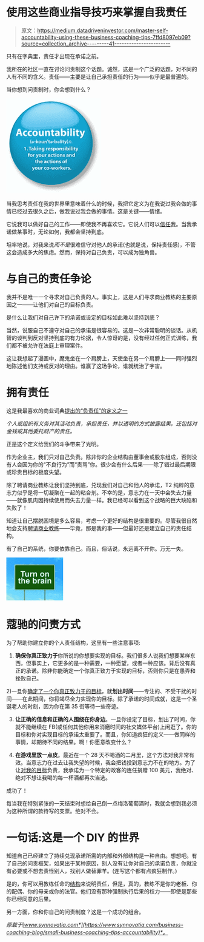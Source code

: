 # 使用这些商业指导技巧来掌握自我责任

> 原文：<https://medium.datadriveninvestor.com/master-self-accountability-using-these-business-coaching-tips-7ffd8097eb09?source=collection_archive---------41----------------------->

只有在字典里，责任才出现在承诺之前。

我所在的社区一直在讨论问责制这个话题。诚然，这是一个广泛的话题，对不同的人有不同的含义。责任——主要是让自己承担责任的行为——似乎是最普遍的。

当你想到问责制时，你会想到什么？

![](img/5091b2ea703cb36a6135b42c37d9ec33.png)

当我思考责任在我的世界里意味着什么的时候，我把它定义为在我说过我会做的事情已经过去很久之后，做我说过我会做的事情。这是关键——情绪。

它说我可以做好自己的工作——即使我不再喜欢它。它说人们可以[信任](https://www.synnovatia.com/business-coaching-blog/bid/119919/A-Strategic-Coach-Talks-about-Developing-Trust-that-Endures)我。当我承诺做某事时，无论如何，我都会坚持到底。

坦率地说，对我来说*而不是*很难信守对他人的承诺(也就是说，保持责任感)，不管这会造成多大的焦虑。然而，保持对自己负责，可以成为独角兽。

# 与自己的责任争论

我并不是唯一一个寻求对自己负责的人。事实上，这是人们寻求商业教练的主要原因之一——让他们对自己的目标负责。

是什么让我们对自己许下的承诺或设定的目标如此难以坚持到底？

当然，说服自己不遵守对自己的承诺是很容易的。这是一次非常聪明的谈话。从机智的谈判到反对坚持到底的有力论据，令人惊讶的是，没有经过任何正式训练，我们都不被允许在法庭上审理案件。

这让我想起了漫画中，魔鬼坐在一个肩膀上，天使坐在另一个肩膀上——同时强烈地陈述他们支持或反对的理由。谁赢了这场争论，谁就统治了宇宙。

# 拥有责任

这是我最喜欢的商业词典[提出的“负责任”的定义之一](http://www.businessdisctionary.com/)

*个人或组织有义务对其活动负责，承担责任，并以透明的方式披露结果。还包括对金钱或其他委托财产的责任。*

正是这个定义给我们的斗争带来了光明。

作为企业主，我们只对自己负责。除非你的企业结构由董事会或股东组成，否则没有人会因为你的“不良行为”而“责骂”你。很少会有什么后果——除了错过最后期限或珍贵目标的极度失望。

除了聘请商业教练让我们坚持到底，兑现我们对自己和他人的承诺，T2 纯粹的意志力似乎是将一切凝聚在一起的粘合剂。不幸的是，意志力在一天中会失去力量——就像肌肉因持续使用而失去力量一样。我已经可以看到这个战略的巨大缺陷和失败了！

知道让自己摆脱困境是多么容易，考虑一个更好的结构是很重要的。尽管我很自然地会支持[聘请商业教练](https://www.synnovatia.com/services)——毕竟，那是我的事——但最好还是建立自己的责任结构。

有了自己的系统，你要依靠自己。而且，俗话说，永远离不开你。万无一失。

![](img/87824660ca71afcf2f35ecea6fce91c3.png)

# 蔻驰的问责方式

为了帮助你建立你的个人责任结构，这里有一些注意事项:

1) **确保你真正致力于**你所说的你想要实现的目标。我们很多人说我们想要某样东西，但事实上，它更多的是一种需要，一种愿望，或者一种应该。背后没有真正的承诺。除非你能确定一个你真正致力于实现的目标，否则你只是在愚弄和挫败自己。

2)一旦你[确定了一个你真正致力于的目标](https://www.synnovatia.com/business-coaching-blog/bid/143465/Five-on-Friday-Five-Tips-to-Develop-Clear-Goals-for-Your-Small-Business)，就**划出时间**——专注的、不受干扰的时间——在此期间，你将竭尽全力实现你的目标。除了承诺的时间成就，这是一个圣诞老人的时刻，因为你在第 35 街等待一些奇迹。

3) **让正确的信息和正确的人围绕在你身边**。一旦你设定了目标，划出了时间，你就不能继续在 FB(或任何其他你用来消磨时间的社交媒体平台)上闲逛了。你的目标和你对实现目标的承诺太重要了。而且，你知道疯狂的定义——做同样的事情，却期待不同的结果。啊！你愿意改变什么？

4) **在游戏里放一点皮**。最近在一个 28 天不喝酒的二月里，这个方法对我非常有效。当意志力在过去让我失望的时候，我会把钱投到意志力不在的地方。为了让[对我的目标](http://www.stickk.com/)负责，我承诺为一个特定的政客的连任捐赠 100 美元，我绝对、绝对不想让我喝的每一杯酒都再次当选。

成功了！

每当我在特别紧张的一天结束时想给自己倒一点梅洛葡萄酒时，我就会想到我必须为这种所谓的款待写的支票。绝对不会。

# 一句话:这是一个 DIY 的世界

知道自己已经建立了持续兑现承诺所需的内部和外部结构是一种自由。想想吧。有了自己的问责框架，如果出于某种原因，别人没有让你对自己的承诺负责，你就没有必要或不想去责怪别人，找别人做替罪羊。(连写这个都有点疯狂制作。)

是的，你可以用教练任命的[结构](https://www.synnovatia.com/business-coaching-blog/bid/121935/The-Anatomy-of-a-Strategic-Business-Coaching-Call)来说明责任，但是，真的，教练不是你的老板、你的配偶、你的母亲或你的法官。他们没有那种强制执行后果的权力——即使是那些你已经同意的后果。

另一方面，你和你自己的问责制度？这是一个成功的组合。

*原载于*[*www.synnovatia.com*](https://www.synnovatia.com/business-coaching-blog/small-business-coaching-tips-accountability)*。*
